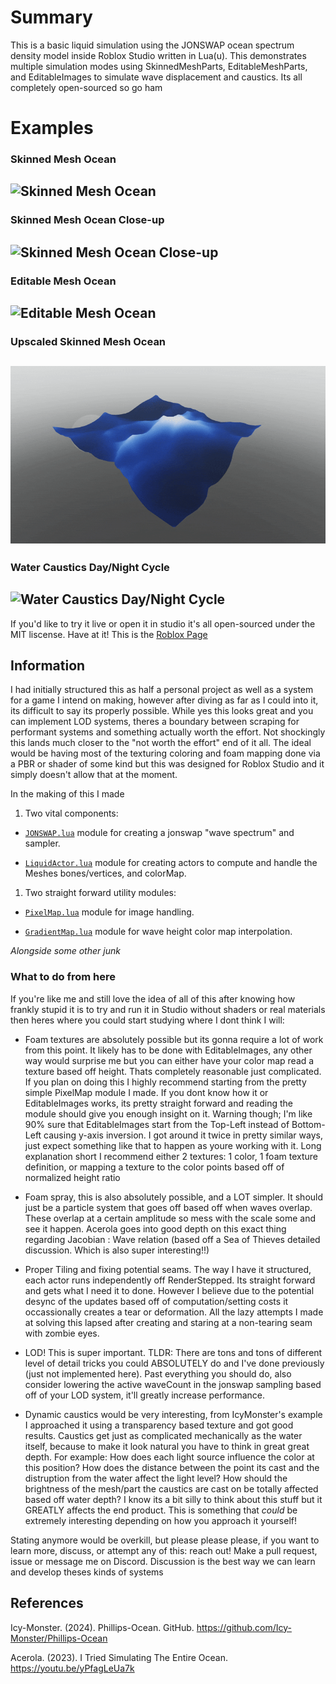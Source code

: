 # Summary
This is a basic liquid simulation using the JONSWAP ocean spectrum density model inside Roblox Studio written in Lua(u).
This demonstrates multiple simulation modes using SkinnedMeshParts, EditableMeshParts, and EditableImages to simulate wave displacement and caustics.
Its all completely open-sourced so go ham

# Examples

### Skinned Mesh Ocean

![Skinned Mesh Ocean](JONSWAPOceanExample_1.gif)
---
### Skinned Mesh Ocean Close-up

![Skinned Mesh Ocean Close-up](JONSWAPOceanExample_3.gif)
---
### Editable Mesh Ocean

![Editable Mesh Ocean](JONSWAPOceanExample_4.gif)
---
### Upscaled Skinned Mesh Ocean

![Upscaled Skinned Mesh Ocean](JONSWAPOceanExample_5.gif)
---
### Water Caustics Day/Night Cycle

![Water Caustics Day/Night Cycle](JONSWAPOceanExample_6.gif)
---

If you'd like to try it live or open it in studio it's all open-sourced under the MIT liscense. Have at it!
This is the [Roblox Page](https://www.roblox.com/games/103550551055804/JONSWAP-Liquid)

## Information
I had initially structured this as half a personal project as well as a system for a game I intend on making, however after diving as far as I could into it, its difficult to say its properly possible.
While yes this looks great and you can implement LOD systems, theres a boundary between scraping for performant systems and something actually worth the effort. Not shockingly this lands much closer to the "not worth the effort" end of it all.
The ideal would be having most of the texturing coloring and foam mapping done via a PBR or shader of some kind but this was designed for Roblox Studio and it simply doesn't allow that at the moment.

In the making of this I made 

1. Two vital components:

  * [`JONSWAP.lua`](https://github.com/howhow2315/JONSWAP-Ocean/blob/main/JONSWAP.lua) module for creating a jonswap "wave spectrum" and sampler.

  * [`LiquidActor.lua`](https://github.com/howhow2315/JONSWAP-Ocean/blob/main/LiquidActor.lua) module for creating actors to compute and handle the Meshes bones/vertices, and colorMap.

1. Two straight forward utility modules:

  * [`PixelMap.lua`](https://github.com/howhow2315/Luau-Utilities/blob/main/PixelMap.lua) module for image handling.
  
  * [`GradientMap.lua`](https://github.com/howhow2315/Luau-Utilities/blob/main/GradientMap.lua) module for wave height color map interpolation.

*Alongside some other junk*

### What to do from here
If you're like me and still love the idea of all of this after knowing how frankly stupid it is to try and run it in Studio without shaders or real materials then heres where you could start studying where I dont think I will:
* Foam textures are absolutely possible but its gonna require a lot of work from this point. It likely has to be done with EditableImages, any other way would surprise me but you can either have your color map read a texture based off height. Thats completely reasonable just complicated. If you plan on doing this I highly recommend starting from the pretty simple PixelMap module I made. If you dont know how it or EditableImages works, its pretty straight forward and reading the module should give you enough insight on it. Warning though; I'm like 90% sure that EditableImages start from the Top-Left instead of Bottom-Left causing y-axis inversion. I got around it twice in pretty similar ways, just expect something like that to happen as youre working with it. Long explanation short I recommend either 2 textures: 1 color, 1 foam texture definition, or mapping a texture to the color points based off of normalized height ratio

* Foam spray, this is also absolutely possible, and a LOT simpler. It should just be a particle system that goes off based off when waves overlap. These overlap at a certain amplitude so mess with the scale some and see it happen. Acerola goes into good depth on this exact thing regarding Jacobian : Wave relation (based off a Sea of Thieves detailed discussion. Which is also super interesting!!)

* Proper Tiling and fixing potential seams. The way I have it structured, each actor runs independently off RenderStepped. Its straight forward and gets what I need it to done. However I believe due to the potential desync of the updates based off of computation/setting costs it occassionally creates a tear or deformation. All the lazy attempts I made at solving this lapsed after creating and staring at a non-tearing seam with zombie eyes.

* LOD! This is super important. TLDR: There are tons and tons of different level of detail tricks you could ABSOLUTELY do and I've done previously (just not implemented here). Past everything you should do, also consider lowering the active waveCount in the jonswap sampling based off of your LOD system, it'll greatly increase performance.

* Dynamic caustics would be very interesting, from IcyMonster's example I approached it using a transparency based texture and got good results. Caustics get just as complicated mechanically as the water itself, because to make it look natural you have to think in great great depth. For example: How does each light source influence the color at this position? How does the distance between the point its cast and the distruption from the water affect the light level? How should the brightness of the mesh/part the caustics are cast on be totally affected based off water depth? I know its a bit silly to think about this stuff but it GREATLY affects the end product. This is something that *could* be extremely interesting depending on how you approach it yourself!

Stating anymore would be overkill, but please please please, if you want to learn more, discuss, or attempt any of this: reach out! Make a pull request, issue or message me on Discord. Discussion is the best way we can learn and develop theses kinds of systems

## References

Icy-Monster. (2024). Phillips-Ocean. GitHub. https://github.com/Icy-Monster/Phillips-Ocean

Acerola. (2023). I Tried Simulating The Entire Ocean. https://youtu.be/yPfagLeUa7k
